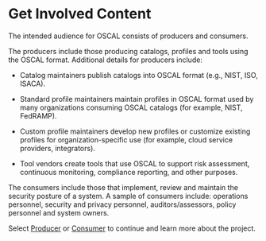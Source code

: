 # Get Involved Content

The intended audience for OSCAL consists of producers and consumers.

The producers include those producing catalogs, profiles and tools using the OSCAL format. Additional details for producers include:

 - Catalog maintainers publish catalogs into OSCAL format (e.g., NIST, ISO, ISACA).

- Standard profile maintainers maintain profiles in OSCAL format used by many organizations consuming OSCAL catalogs (for example, NIST, FedRAMP).

- Custom profile maintainers develop new profiles or customize existing profiles for organization-specific use (for example, cloud service providers, integrators).

- Tool vendors create tools that use OSCAL to support risk assessment, continuous monitoring, compliance reporting, and other purposes.

The consumers include those that implement, review and maintain the security posture of a system. A sample of consumers include: operations personnel, security and privacy personnel, auditors/assessors, policy personnel and system owners.

Select [Producer](Producer.md) or [Consumer](Consumer.md) to continue and learn more about the project.
